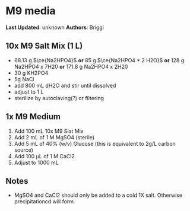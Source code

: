 # M9 media 

**Last Updated**: unknown
**Authors**: Briggi

## 10x M9 Salt Mix (1 L)
- 68.13 g $\ce{Na2HPO4}$ **or**
	85 g $\ce{Na2HPO4 * 2 H2O}$ **or**
	128 g Na2HPO4 x 7H20 **or**
	171.8 g Na2HPO4 x 2H20 
- 30 g KH2PO4
- 5g NaCl
- add 800 mL dH2O and stir until dissolved
- adjust to 1 L 
- sterilize by autoclaving(?) or filtering

## 1x M9 Medium
1. Add 100 mL 10x M9 Slat Mix
2. Add 2 mL of 1 M MgSO4 (sterile)
3. Add 5 mL of 40% (w/v) Glucose (this is equivalent to 2g/L carbon source)
4. Add 100 µL of 1 M CaCl2
5. Adjust to 1000 mL

## Notes
- MgSO4 and CaCl2 should only be added to a cold 1X salt. Otherwise precipitationcd will form.